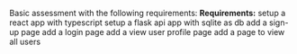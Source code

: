 Basic assessment with the following requirements:
**Requirements:**
setup a react app with typescript
setup a flask api app with sqlite as db
add a sign-up page
add a login page
add a view user profile page
add a page to view all users
